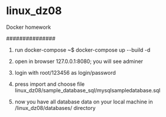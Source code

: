 # linux_dz08
Docker homework


###############
1) run docker-compose
~$ docker-compose up --build -d

2) open in browser 127.0.0.1:8080; you will see adminer

3) login with root/123456 as login/password

4) press import and choose file linux_dz08/sample_database_sql/mysqlsampledatabase.sql

5) now you have all database data on your local machine in /linux_dz08/databases/ directory

